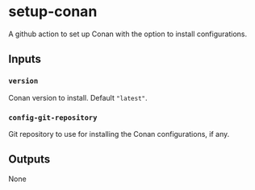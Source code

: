 # setup-conan

A github action to set up Conan with the option to install configurations.

## Inputs

### `version`

Conan version to install. Default `"latest"`.

### `config-git-repository`

Git repository to use for installing the Conan configurations, if any.

## Outputs

None
